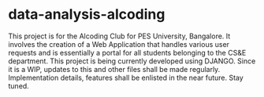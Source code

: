 # data-analysis-alcoding
This project is for the Alcoding Club for PES University, Bangalore.
It involves the creation of a Web Application that handles various user requests and is essentially a portal for all students belonging to the CS&E department.
This project is being currently developed using DJANGO. Since it is a WIP, updates to this and other files shall be made regularly.
Implementation details, features shall be enlisted in the near future. Stay tuned.

